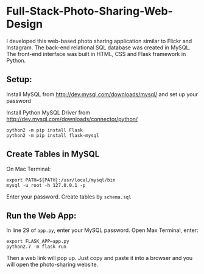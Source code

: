 # Full-Stack-Photo-Sharing-Web-Design

I developed this web-based photo sharing application similar to Flickr and Instagram. The back-end relational SQL database was created in MySQL. The front-end interface was built in HTML, CSS and Flask framework in Python.

## Setup:
Install MySQL from http://dev.mysql.com/downloads/mysql/ and set up your password

Install Python MySQL Driver from http://dev.mysql.com/downloads/connector/python/ 
```shell
python2 -m pip install Flask
python2 -m pip install flask-mysql
```

## Create Tables in MySQL 
On Mac Terminal:
```shell
export PATH=${PATH}:/usr/local/mysql/bin
mysql -u root -h 127.0.0.1 -p
```
Enter your password.
Create tables by `schema.sql`

## Run the Web App:
In line 29 of `app.py`, enter your MySQL password. 
Open Max Terminal, enter:
```shell
export FLASK_APP=app.py
python2.7 -m flask run
```
Then a web link will pop up. Just copy and paste it into a browser and you will open the photo-sharing website.
